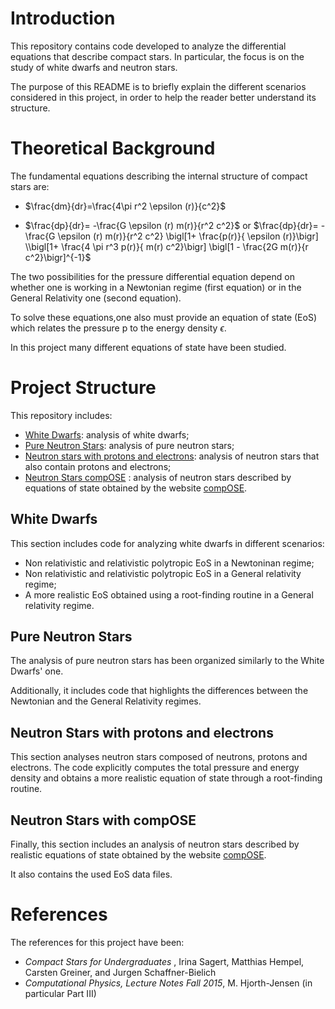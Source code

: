 # Introduction
This repository contains code developed to analyze the differential equations that describe compact stars.
In particular, the focus is on the study of white dwarfs and neutron stars.

The purpose of this README is to briefly explain the different scenarios considered in this project, in order to help the reader better understand its structure.

# Theoretical Background 
The fundamental equations describing the internal structure of compact stars are:

- $\frac{dm}{dr}=\frac{4\pi r^2 \epsilon (r)}{c^2}$

- $\frac{dp}{dr}= -\frac{G \epsilon (r) m(r)}{r^2 c^2}$    or
   $\frac{dp}{dr}= -\frac{G \epsilon (r) m(r)}{r^2 c^2} \bigl[1+ \frac{p(r)}{ \epsilon (r)}\bigr] \\bigl[1+ \frac{4 \pi r^3 p(r)}{ m(r) c^2}\bigr]  \bigl[1 - \frac{2G m(r)}{r c^2}\bigr]^{-1}$

The two possibilities for the pressure differential equation depend on whether one is working in a Newtonian regime (first equation) or 
in the General Relativity one (second equation).

To solve these equations,one also must provide an equation of state (EoS) which relates the pressure p to the energy density $\epsilon$. 

In this project many different equations of state have been studied.


# Project Structure
This repository includes:
- [White Dwarfs](https://github.com/MariaLuciaMarcelli/White-Dwarfs-and-Neutron-Stars/tree/ddae02996478aface23f17790ee452736155701f/White-Dwarfs): analysis of white dwarfs;
- [Pure Neutron Stars](https://github.com/MariaLuciaMarcelli/White-Dwarfs-and-Neutron-Stars/tree/ddae02996478aface23f17790ee452736155701f/Pure-Neutron-Stars):  analysis of pure neutron stars;
- [Neutron stars with protons and electrons](https://github.com/MariaLuciaMarcelli/White-Dwarfs-and-Neutron-Stars/tree/ddae02996478aface23f17790ee452736155701f/Neutron%20Stars%20with%20protons%20and%20electrons):  analysis of neutron stars that also contain protons and electrons;
- [Neutron Stars compOSE](https://github.com/MariaLuciaMarcelli/White-Dwarfs-and-Neutron-Stars/tree/ddae02996478aface23f17790ee452736155701f/Neutron%20Stars%20compOSE) : analysis of neutron stars described by equations of state obtained by the website [compOSE](https://compose.obspm.fr).

## White Dwarfs
This section includes code for analyzing white dwarfs in different scenarios:
- Non relativistic and relativistic polytropic EoS in a Newtoninan regime;
- Non relativistic and relativistic polytropic EoS in a General relativity regime;
- A more realistic EoS obtained using a root-finding routine in a General relativity regime. 

## Pure Neutron Stars
The analysis of pure neutron stars has been organized similarly to the White Dwarfs' one. 

Additionally, it includes code that highlights the differences between the Newtonian and the General Relativity regimes.

## Neutron Stars with protons and electrons
This section analyses neutron stars composed of neutrons, protons and electrons. The code explicitly computes the total pressure and energy density and obtains a more realistic equation of state through a root-finding routine.

## Neutron Stars with compOSE
Finally, this section includes an analysis of neutron stars described by realistic equations of state obtained by the website [compOSE](https://compose.obspm.fr). 

It also contains the used EoS data files. 

# References 
The references for this project have been:
- *Compact Stars for Undergraduates* , Irina Sagert, Matthias Hempel, Carsten Greiner, and Jurgen Schaffner-Bielich
- *Computational Physics, Lecture Notes Fall 2015*, M. Hjorth-Jensen (in particular Part III)

